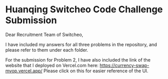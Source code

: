 # Huanqing Switcheo Code Challenge Submission
Dear Recruitment Team of Switcheo, 

I have included my answers for all three problems in the repository, and please refer to them under each folder.

For the submission for Problem 2, I have also included the link of the website that I deployed on Vercel.com here: 
https://currency-swap-mvop.vercel.app/ 
Please click on this for easier reference of the UI.
